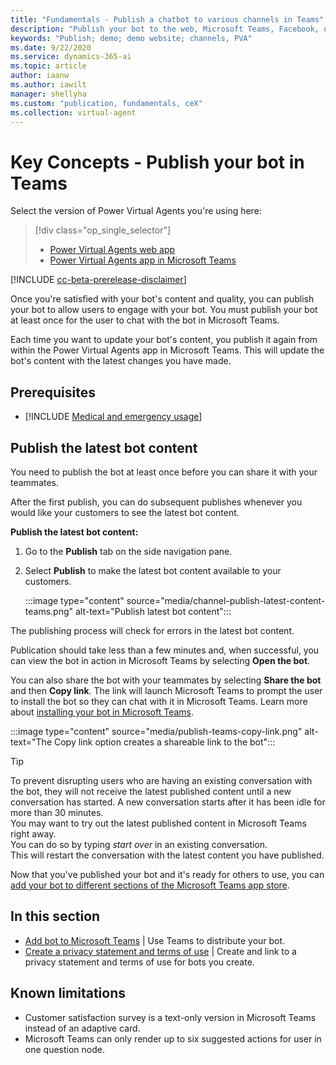 ```yaml
---
title: "Fundamentals - Publish a chatbot to various channels in Teams"
description: "Publish your bot to the web, Microsoft Teams, Facebook, or even use an existing Azure Bot Service framework."
keywords: "Publish; demo; demo website; channels, PVA"
ms.date: 9/22/2020
ms.service: dynamics-365-ai
ms.topic: article
author: iaanw
ms.author: iawilt
manager: shellyha
ms.custom: "publication, fundamentals, ceX"
ms.collection: virtual-agent
---
```


# Key Concepts - Publish your bot in Teams

Select the version of Power Virtual Agents you're using here:

> [!div class="op_single_selector"]
> - [Power Virtual Agents web app](../publication-fundamentals-publish-channels.md)
> - [Power Virtual Agents app in Microsoft Teams](publication-fundamentals-publish-channels-teams.md)

[!INCLUDE [cc-beta-prerelease-disclaimer](includes/cc-beta-prerelease-disclaimer-teams.md)]

Once you're satisfied with your bot's content and quality, you can publish your bot to allow users to engage with your bot. You must publish your bot at least once for the user to chat with the bot in Microsoft Teams.

Each time you want to update your bot's content, you publish it again from within the Power Virtual Agents app in Microsoft Teams. This will update the bot's content with the latest changes you have made.

## Prerequisites

- [!INCLUDE [Medical and emergency usage](includes/pva-usage-limitations-teams.md)]


## Publish the latest bot content

You need to publish the bot at least once before you can share it with your teammates. 

After the first publish, you can do subsequent publishes whenever you would like your customers to see the latest bot content.

**Publish the latest bot content:**

1. Go to the **Publish** tab on the side navigation pane. 

2. Select **Publish** to make the latest bot content available to your customers.

    :::image type="content" source="media/channel-publish-latest-content-teams.png" alt-text="Publish latest bot content":::

The publishing process will check for errors in the latest bot content.

Publication should take less than a few minutes and, when successful, you can view the bot in action in Microsoft Teams by selecting **Open the bot**. 

You can also share the bot with your teammates by selecting **Share the bot** and then **Copy link**. The link will launch Microsoft Teams to prompt the user to install the bot so they can chat with it in Microsoft Teams. Learn more about [installing your bot in Microsoft Teams](publication-add-bot-to-microsoft-teams-teams.md).

:::image type="content" source="media/publish-teams-copy-link.png" alt-text="The Copy link option creates a shareable link to the bot":::

> [!TIP]
>To prevent disrupting users who are having an existing conversation with the bot, they will not receive the latest published content until a new conversation has started. A new conversation starts after it has been idle for more than 30 minutes.  
>You may want to try out the latest published content in Microsoft Teams right away.  
>You can do so by typing *start over* in an existing conversation.  
>This will restart the conversation with the latest content you have published.

Now that you've published your bot and it's ready for others to use, you can [add your bot to different sections of the Microsoft Teams app store](publication-add-bot-to-microsoft-teams-teams.md).


 ## In this section


- [Add bot to Microsoft Teams](publication-add-bot-to-microsoft-teams-teams.md) | Use Teams to distribute your bot.
- [Create a privacy statement and terms of use](publication-terms-of-use-teams.md) | Create and link to a privacy statement and terms of use for bots you create.

## Known limitations
- Customer satisfaction survey is a text-only version in Microsoft Teams instead of an adaptive card.
- Microsoft Teams can only render up to six suggested actions for user in one question node.
